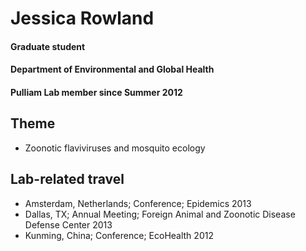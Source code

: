 # Jessica Rowland
#### Graduate student
#### Department of Environmental and Global Health
#### Pulliam Lab member since Summer 2012

## Theme
- Zoonotic flaviviruses and mosquito ecology

## Lab-related travel
- Amsterdam, Netherlands; Conference; Epidemics 2013
- Dallas, TX; Annual Meeting; Foreign Animal and Zoonotic Disease Defense Center 2013
- Kunming, China; Conference; EcoHealth 2012


